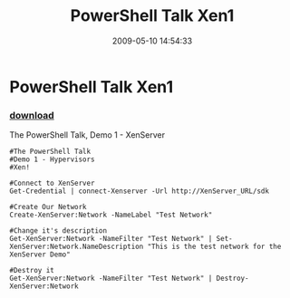 ﻿---
pid:            1089
parent:         0
children:       
poster:         Cody Bunch
title:          PowerShell Talk Xen1
date:           2009-05-10 14:54:33
description:    The PowerShell Talk, Demo 1 - XenServer
format:         posh
---

# PowerShell Talk Xen1

### [download](1089.ps1)  

The PowerShell Talk, Demo 1 - XenServer

```posh
#The PowerShell Talk
#Demo 1 - Hypervisors
#Xen!

#Connect to XenServer
Get-Credential | connect-Xenserver -Url http://XenServer_URL/sdk

#Create Our Network
Create-XenServer:Network -NameLabel "Test Network"

#Change it's description
Get-XenServer:Network -NameFilter "Test Network" | Set-XenServer:Network.NameDescription "This is the test network for the XenServer Demo"

#Destroy it
Get-XenServer:Network -NameFilter "Test Network" | Destroy-XenServer:Network
```
